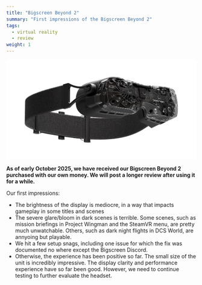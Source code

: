```yaml
---
title: "Bigscreen Beyond 2"
summary: "First impressions of the Bigscreen Beyond 2"
tags:
  - virtual reality
  - review
weight: 1
---
```


![](images/headset.webp)

**As of early October 2025, we have received our Bigscreen Beyond 2 purchased with our own money. We will post a longer review after using it for a while.**

Our first impressions:

- The brightness of the display is mediocre, in a way that impacts gameplay in some titles and scenes
- The severe glare/bloom in dark scenes is terrible. Some scenes, such as mission briefings in Project Wingman and the SteamVR menu, are pretty much unwatchable. Others, such as dark night flights in DCS World, are annyoing but playable.
- We hit a few setup snags, including one issue for which the fix was documented no where except the Bigscreen Discord.
- Otherwise, the experience has been positive so far. The small size of the unit is incredibly impressive. The display clarity and performance experience have so far been good. However, we need to continue testing to further evaluate the headset.
